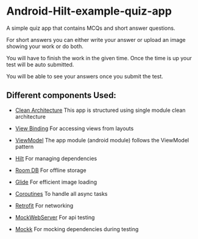 # Android-Hilt-example-quiz-app

A simple quiz app that contains MCQs and short answer questions.

For short answers you can either write your answer or upload an image showing your work or do both.

You will have to finish the work in the given time. Once the time is up your test will be auto submitted.

You will be able to see your answers once you submit the test.

## Different components Used:

- [Clean Architecture](https://blog.cleancoder.com/uncle-bob/2012/08/13/the-clean-architecture.html)
This app is structured using single module clean architecture

- [View Binding](https://developer.android.com/topic/libraries/view-binding)
For accessing views from layouts

- [ViewModel](https://developer.android.com/topic/libraries/architecture/viewmodel)
The app module (android module) follows the ViewModel pattern

- [Hilt](https://developer.android.com/training/dependency-injection/hilt-android)
For managing dependencies

- [Room DB](https://developer.android.com/training/data-storage/room)
For offline storage

- [Glide](https://bumptech.github.io/glide/)
For efficient image loading

- [Coroutines](https://developer.android.com/kotlin/coroutines)
To handle all async tasks

- [Retrofit](https://square.github.io/retrofit/)
For networking

- [MockWebServer](https://github.com/square/okhttp/tree/master/mockwebserver)
For api testing

- [Mockk](https://mockk.io/ANDROID.html)
For mocking dependencies during testing

